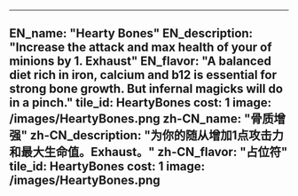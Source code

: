 ---

EN_name: "Hearty Bones"
EN_description: "Increase the attack and max health of your of minions by 1. Exhaust"
EN_flavor: "A balanced diet rich in iron, calcium and b12 is essential for strong bone growth. But infernal magicks will do in a pinch."
tile_id: HeartyBones
cost: 1
image: /images/HeartyBones.png
zh-CN_name: "骨质增强"
zh-CN_description: "为你的随从增加1点攻击力和最大生命值。Exhaust。"
zh-CN_flavor: "占位符"
tile_id: HeartyBones
cost: 1
image: /images/HeartyBones.png
---